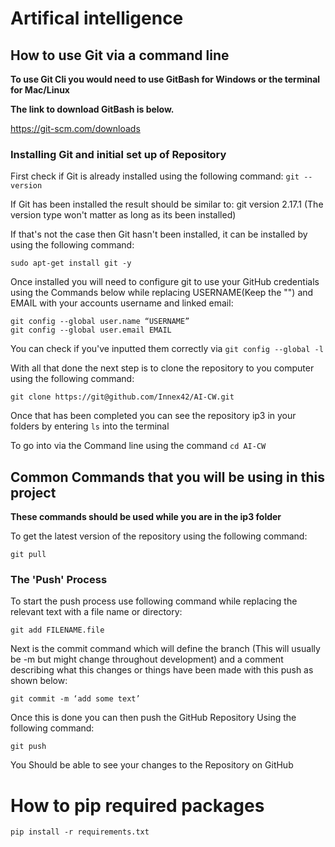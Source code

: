# Artifical intelligence 

## How to use Git via a command line

**To use Git Cli you would need to use GitBash for Windows or the terminal for Mac/Linux**

**The link to download GitBash is below.**

https://git-scm.com/downloads

### Installing Git and initial set up of Repository
First check if Git is already installed using the following command:
```git --version```

If Git has been installed the result should be similar to:
git version 2.17.1 
(The version type won't matter as long as its been installed)

If that's not the case then Git hasn't been installed, it can be installed by using the following command:

```sudo apt-get install git -y```

Once installed you will need to configure git to use your GitHub credentials using the Commands below while replacing USERNAME(Keep the "") and EMAIL with your accounts username and linked email:
```
git config --global user.name “USERNAME”
git config --global user.email EMAIL
```

You can check if you've inputted them correctly via `git config --global -l`

With all that done the next step is to clone the repository to you computer using the following command:

```git clone https://git@github.com/Innex42/AI-CW.git```

Once that has been completed you can see the repository ip3 in your folders by entering `ls` into the terminal

To go into via the Command line using the command `cd AI-CW`


## Common Commands that you will be using in this project
**These commands should be used while you are in the ip3 folder**

To get the latest version of the repository using the following command:

```git pull```

### The 'Push' Process
To start the push process use following command while replacing the relevant text with a file name or directory:

```git add FILENAME.file```

Next is the commit command which will define the branch (This will usually be -m but might change throughout development) and a comment describing  what this changes or things have been made with this push as shown below:

```git commit -m ‘add some text’```

Once this is done you can then push the GitHub Repository Using the following command:

```git push```

You Should be able to see your changes to the Repository on GitHub

# How to pip required packages

```pip install -r requirements.txt```